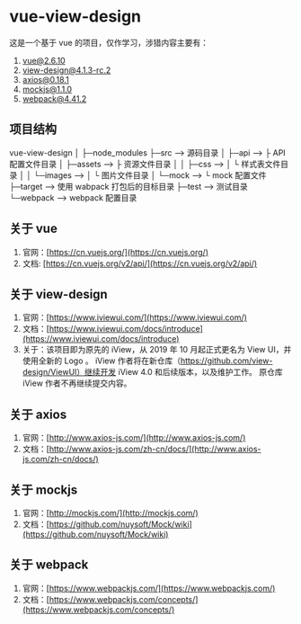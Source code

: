 # vue-view-design

这是一个基于 vue 的项目，仅作学习，涉猎内容主要有：
1. vue@2.6.10
2. view-design@4.1.3-rc.2
3. axios@0.18.1
4. mockjs@1.1.0
5. webpack@4.41.2


## 项目结构
vue-view-design
	│
	├─node_modules
	├─src							--> 源码目录
	│  ├─api						-->	 ├ API 配置文件目录
	│  ├─assets						-->	 ├ 资源文件目录
	│  │  ├─css						-->	 │ 	└ 样式表文件目录
	│  │  └─images					-->	 │	└ 图片文件目录
	│  └─mock						-->	 └ mock 配置文件
	├─target						--> 使用 wabpack 打包后的目标目录
	├─test							--> 测试目录
	└─webpack						--> webpack 配置目录


## 关于 vue

1. 官网：[https://cn.vuejs.org/](https://cn.vuejs.org/)
2. 文档: [https://cn.vuejs.org/v2/api/](https://cn.vuejs.org/v2/api/)


## 关于 view-design

1. 官网：[https://www.iviewui.com/](https://www.iviewui.com/)
2. 文档：[https://www.iviewui.com/docs/introduce](https://www.iviewui.com/docs/introduce)
3. 关于：该项目即为原先的 iView，从 2019 年 10 月起正式更名为 View UI，并使用全新的 Logo 。
iView 作者将在新仓库（https://github.com/view-design/ViewUI）继续开发 iView 4.0 和后续版本，以及维护工作。
原仓库 iView 作者不再继续提交内容。


## 关于 axios

1. 官网：[http://www.axios-js.com/](http://www.axios-js.com/)
2. 文档：[http://www.axios-js.com/zh-cn/docs/](http://www.axios-js.com/zh-cn/docs/)


## 关于 mockjs

1. 官网：[http://mockjs.com/](http://mockjs.com/)
2. 文档：[https://github.com/nuysoft/Mock/wiki](https://github.com/nuysoft/Mock/wiki)


## 关于 webpack

1. 官网：[https://www.webpackjs.com/](https://www.webpackjs.com/)
2. 文档：[https://www.webpackjs.com/concepts/](https://www.webpackjs.com/concepts/)